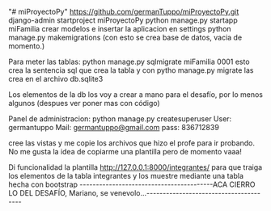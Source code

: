 "# miProyectoPy" 
https://github.com/germanTuppo/miProyectoPy.git
django-admin startproject miProyectoPy
python manage.py startapp miFamilia
crear modelos e insertar la aplicacion en settings
python manage.py makemigrations (con esto se crea base de datos, vacia de momento.)

Para meter las tablas: python manage.py sqlmigrate miFamilia 0001 esto crea la sentencia sql que crea la tabla y con pytho manage.py migrate las crea en el archivo db.sqlite3

Los elementos de la db los voy a crear a mano para el desafío, por lo menos algunos (despues ver poner mas con código)

Panel de administracion: python manage.py createsuperuser
User: germantuppo
Mail: germantuppo@gmail.com
pass: 836712839

cree las vistas y me copie los archivos que hizo el profe para ir probando. No me gusta la idea de copiarme una plantilla pero de momento vaaa!

Di funcionalidad la plantilla http://127.0.0.1:8000/integrantes/ para que traiga los elementos de la tabla integrantes y los muestre mediante una tabla hecha con bootstrap
-----------------------------------------ACA CIERRO LO DEL DESAFÍO, Mariano, se venevolo...---------------------------------------